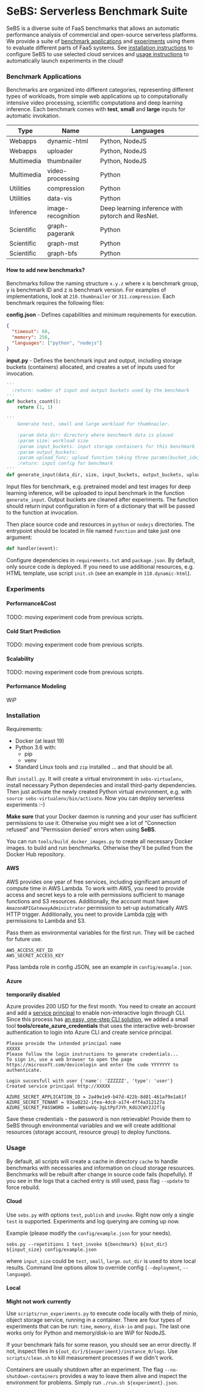 
# SeBS: Serverless Benchmark Suite

SeBS is a diverse suite of FaaS benchmarks that allows an automatic performance
analysis of commercial and open-source serverless platforms. We provide a suite
of [benchmark applications](#benchmark-applications) and [experiments](#experiments)
using them to evaluate different parts of FaaS systems. See [installation instructions](
#installation) to configure SeBS to use selected cloud services and [usage instructions](
#usage) to automatically launch experiments in the cloud!

### Benchmark Applications

Benchmarks are organized into different categories, representing different
types of workloads, from simple web applications up to computationally intensive
video processing, scientific computations and deep learning inference. Each
benchmark comes with **test**, **small** and **large** inputs for automatic invokation.

| Type | Name | Languages |
| ---- | ---- | --------- |
| Webapps | dynamic-html | Python, NodeJS | Dynamic HTML generation. |
| Webapps | uploader | Python, NodeJS | Uploading file to cloud storage. |
| Multimedia | thumbnailer | Python, NodeJS | Resizing user-provided image. |
| Multimedia | video-processing | Python | Adding watermark and gif conversion with ffmpeg. |
| Utilities | compression | Python | Zip compression of storage bucket. |
| Utilities | data-vis | Python | Visualization of DNA data. |
| Inference | image-recognition | Deep learning inference with pytorch and ResNet. |
| Scientific | graph-pagerank | Python | Graph processing example. |
| Scientific | graph-mst | Python | Graph processing example. |
| Scientific | graph-bfs | Python | Graph processing example. |

#### How to add new benchmarks?

Benchmarks follow the naming structure `x.y.z` where x is benchmark group, y is benchmark
ID and z is benchmark version. For examples of implementations, look at `210.thumbnailer`
or `311.compression`. Each benchmark requires the following files:

**config.json** - Defines capabilities and minimum requirements for execution.
```json
{
  "timeout": 60,
  "memory": 256,
  "languages": ["python", "nodejs"]
}
```

**input.py** - Defines the benchmark input and output, including storage buckets (containers)
allocated, and creates a set of inputs used for invocation.
```python
'''
  :return: number of input and output buckets used by the benchmark
'''
def buckets_count():
    return (1, 1)

'''
    Generate test, small and large workload for thumbnailer.

    :param data_dir: directory where benchmark data is placed
    :param size: workload size
    :param input_buckets: input storage containers for this benchmark
    :param output_buckets:
    :param upload_func: upload function taking three params(bucket_idx, filepath, key)
    :return: input config for benchmark
'''
def generate_input(data_dir, size, input_buckets, output_buckets, upload_func):

```

Input files for benchmark, e.g. pretrained model and test images for deep learning
inference, will be uploaded to input benchmark in the function `generate_input`.
Output buckets are cleaned after experiments. The function should return input
configuration in form of a dictionary that will be passed to the function at
invocation.

Then place source code and resources in `python` or `nodejs` directories. The entrypoint
should be located in file named `function` and take just one argument:

```python
def handler(event):
```

Configure dependencies in `requirements.txt` and `package.json`. By default, only 
source code is deployed. If you need to use additional resources, e.g. HTML template,
use script `init.sh` (see an example in `110.dynamic-html`).

### Experiments

#### Performance&Cost

TODO: moving experiment code from previous scripts.

#### Cold Start Prediction

TODO: moving experiment code from previous scripts.

#### Scalability

TODO: moving experiment code from previous scripts.

#### Performance Modeling

WiP

### Installation

Requirements:
- Docker (at least 19)
- Python 3.6 with:
    - pip
    - venv
- Standard Linux tools and `zip` installed
... and that should be all.

Run `install.py`. It will create a virtual environment in `sebs-virtualenv`,
install necessary Python dependecies and install third-party dependencies.
Then just activate the newly created Python virtual environment, e.g. with
`source sebs-virtualenv/bin/activate`. Now you can deploy serverless experiments :-)

**Make sure** that your Docker daemon is running and your user has sufficient permissions
to use it. Otherwise you might see a lot of "Connection refused" and "Permission
denied" errors when using **SeBS**.

You can run `tools/build_docker_images.py` to create all necessary Docker images.
to build and run benchmarks. Otherwise they'll be pulled from the Docker Hub repository.

#### AWS

AWS provides one year of free services, including significant amount of compute
time in AWS Lambda. To work with AWS, you need to provide access and secret keys to a role 
with permissions sufficient to manage functions and S3 resources. Additionally,
the account must have `AmazonAPIGatewayAdministrator` permission to set-up automatically
AWS HTTP trigger. Additionally, you
neet to provide Lambda [role](https://docs.aws.amazon.com/lambda/latest/dg/lambda-intro-execution-role.html)
with permissions to Lambda and S3. 

Pass them as environmental variables for the first run. They will be cached for future use.

```
AWS_ACCESS_KEY_ID
AWS_SECRET_ACCESS_KEY
```

Pass lambda role in config JSON, see an example in `config/example.json`.

#### Azure

**temporarily disabled**

Azure provides 200 USD for the first month.
You need to create an account and add a [service principal](https://docs.microsoft.com/en-us/azure/active-directory/develop/howto-create-service-principal-portal) to
enable non-interactive login through CLI. Since this process has [an easy, one-step
CLI solution](https://docs.microsoft.com/en-us/cli/azure/ad/sp?view=azure-cli-latest#az-ad-sp-create-for-rbac),
we added a small tool **tools/create_azure_credentials** that uses the interactive web-browser
authentication to login into Azure CLI and create service principal.

```console
Please provide the intended principal name                                                                                                         
XXXXX
Please follow the login instructions to generate credentials...                                                            
To sign in, use a web browser to open the page https://microsoft.com/devicelogin and enter the code YYYYYYY to authenticate.

Login succesfull with user {'name': 'ZZZZZZ', 'type': 'user'}                                          
Created service principal http://XXXXX

AZURE_SECRET_APPLICATION_ID = 2a49e1e9-b47d-422b-8d81-461af9e1a61f                                                         
AZURE_SECRET_TENANT = 93ea0232-1fea-4dc8-a174-4ff4a312127a                                                                                                                                     
AZURE_SECRET_PASSWORD = 1u0WtswVq-3gLtPpfJYh_KdUJCWY2J2flg
```

Save these credentials - the password is non retrievable! Provide them to SeBS
through environmental variables and we will create additional resources (storage account, resource group)
to deploy functions.

### Usage

By default, all scripts will create a cache in directory `cache` to handle benchmarks
with necessaries and information on cloud storage resources. Benchmarks will be rebuilt
after change in source code fails (hopefully). If you see in the logs that a cached
entry is still used, pass flag `--update` to force rebuild.

#### Cloud

Use `sebs.py` with options `test`, `publish` and `invoke`. Right now
only a single `test` is supported. Experiments and log querying are coming up now.

Example (please modify the `config/example.json` for your needs).

```
sebs.py --repetitions 1 test_invoke ${benchmark} ${out_dir} ${input_size} config/example.json
```

where `input_size` could be `test`, `small`, `large`. `out_dir` is used to store
local results. Command line options allow to override config (`--deployment`, `--language`).

#### Local

**Might not work currently**

Use `scripts/run_experiments.py` to execute code locally with thelp of minio,
object storage service, running in a container. There are four types of experiments
that can be run: `time`, `memory`, `disk-io` and `papi`. The last one works only
for Python and memory/disk-io are WiP for NodeJS.

If your benchmark fails for some reason, you should see an error directly. If not,
inspect files in `${out_dir}/${experiment}/instance_0/logs`. Use `scripts/clean.sh`
to kill measurement processes if we didn't work.

Containers are usually shutdown after an experiment. The flag `--no-shutdown-containers`
provides a way to leave them alive and inspect the environment for problems.
Simply run `./run.sh ${experiment}.json`.



